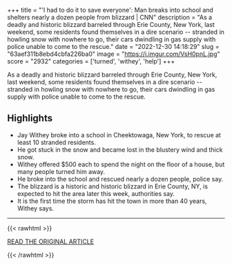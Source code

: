 +++
title = "'I had to do it to save everyone': Man breaks into school and shelters nearly a dozen people from blizzard | CNN"
description = "As a deadly and historic blizzard barreled through Erie County, New York, last weekend, some residents found themselves in a dire scenario -- stranded in howling snow with nowhere to go, their cars dwindling in gas supply with police unable to come to the rescue."
date = "2022-12-30 14:18:29"
slug = "63aef311b8ebd4cbfa226ba0"
image = "https://i.imgur.com/VsH0pnL.jpg"
score = "2932"
categories = ['turned', 'withey', 'help']
+++

As a deadly and historic blizzard barreled through Erie County, New York, last weekend, some residents found themselves in a dire scenario -- stranded in howling snow with nowhere to go, their cars dwindling in gas supply with police unable to come to the rescue.

## Highlights

- Jay Withey broke into a school in Cheektowaga, New York, to rescue at least 10 stranded residents.
- He got stuck in the snow and became lost in the blustery wind and thick snow.
- Withey offered $500 each to spend the night on the floor of a house, but many people turned him away.
- He broke into the school and rescued nearly a dozen people, police say.
- The blizzard is a historic and historic blizzard in Erie County, NY, is expected to hit the area later this week, authorities say.
- It is the first time the storm has hit the town in more than 40 years, Withey says.

---

{{< rawhtml >}}
  <p class="article-category">
    <a target="_blank" href="https://www.cnn.com/2022/12/30/us/blizzard-new-york-rescue-school-break-in/index.html">READ THE ORIGINAL ARTICLE</a>
  </p>
{{< /rawhtml >}}
